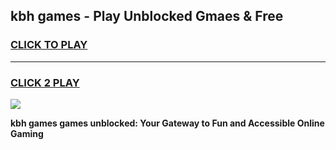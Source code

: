 
## kbh games - Play Unblocked Gmaes & Free
<h3>
<a href="https://premium.freeplayer.one?title=kbh_games&ref=19F">CLICK TO PLAY</a></h3>
<hr>

<h3>
<a href="https://premium.freeplayer.one?title=kbh_games&ref=19F">CLICK 2 PLAY</a>
  
</h3>

<a href="https://premium.freeplayer.one?title=kbh_games&ref=19F/"><img src="https://clearcache.store/games.png"></a>


**kbh games games unblocked: Your Gateway to Fun and Accessible Online Gaming**
